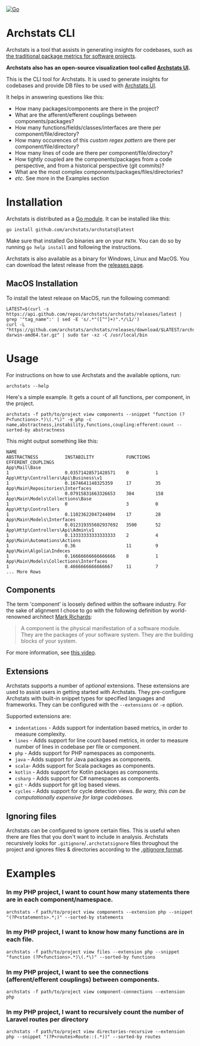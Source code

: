 [![Go](https://github.com/archstats/archstats/actions/workflows/ci.yml/badge.svg)](https://github.com/archstats/archstats/actions/workflows/ci.yml)

# Archstats CLI

Archstats is a tool that assists in
generating insights for codebases, such
as [the traditional package metrics for software projects](https://en.wikipedia.org/wiki/Software_package_metrics).

**Archstats also has an open-source visualization tool called [Archstats UI](https://app.archstats.io).**


This is the CLI tool for Archstats. It is used to generate insights for codebases and provide DB files to be used
with [Archstats UI](https://app.archstats.io).

It helps in answering questions like this:

- How many packages/components are there in the project?
- What are the afferent/efferent couplings between components/packages?
- How many functions/fields/classes/interfaces are there per component/file/directory?
- How many occurences of this _custom regex pattern_ are there per component/file/directory?
- How many lines of code are there per component/file/directory?
- How tightly coupled are the components/packages from a code perspective, and from a historical perspective (git
  commits)?
- What are the most complex components/packages/files/directories?
- _etc._ See more in the Examples section


# Installation

Archstats is distributed as a [Go module](https://go.dev/blog/using-go-modules). It can be installed like this:

```shell
go install github.com/archstats/archstats@latest
```

Make sure that installed Go binaries are on your `PATH`. You can do so by running `go help install` and following the
instructions.

Archstats is also available as a binary for Windows, Linux and MacOS. You can download the latest release from the [releases page](https://github.com/archstats/archstats/releases).

## MacOS Installation
To install the latest release on MacOS, run the following command:
```shell
LATEST=$(curl -s https://api.github.com/repos/archstats/archstats/releases/latest | grep '"tag_name":' | sed -E 's/.*"([^"]+)".*/\1/')
curl -L "https://github.com/archstats/archstats/releases/download/$LATEST/archstats-$LATEST-darwin-amd64.tar.gz" | sudo tar -xz -C /usr/local/bin
```

# Usage

For instructions on how to use Archstats and the available options, run:

```shell
archstats --help
```

Here's a simple example. It gets a count of all functions, per component, in the project.

```shell
archstats -f path/to/project view components --snippet "function (?P<functions>.*)\(.*\)" -e php -c name,abstractness,instability,functions,coupling:efferent:count --sorted-by abstractness
```

This might output something like this:

```shell
NAME                                                                                  ABSTRACTNESS          INSTABILITY            FUNCTIONS  EFFERENT_COUPLINGS
App\Mail\Base                                                                         1                     0.03571428571428571    0          1
App\Http\Controllers\Api\Business\v1                                                  1                     0.1674641148325359     17         35
App\Main\Repositories\Interfaces                                                      1                     0.07915831663326653    304        158
App\Main\Models\Collections\Base                                                      1                     0                      3          0
App\Http\Controllers                                                                  1                     0.11023622047244094    17         28
App\Main\Models\Interfaces                                                            1                     0.012319355602937692   3500       52
App\Http\Controllers\Api\Admin\v1                                                     1                     0.13333333333333333    2          4
App\Main\Automations\Actions                                                          1                     0.36                   11         9
App\Main\Algolia\Indeces                                                              1                     0.16666666666666666    8          1
App\Main\Models\Collections\Interfaces                                                1                     0.4666666666666667     11         7
... More Rows
```

## Components

The term 'component' is loosely defined within the software industry. For the sake of alignment I chose to go with the
following definition by world-renowned
architect [Mark Richards](https://www.developertoarchitect.com/mark-richards.html):
> A component is the physical manifestation of a software module. They are the packages of your software system. They
> are the building blocks of your system.

For more information, see [this video](https://www.youtube.com/watch?v=jrohK2unyE8).

## Extensions

Archstats supports a number of _optional_ extensions. These extensions are used to assist users in getting started with
Archstats. They pre-configure Archstats with built-in snippet types for specified languages and frameworks. They can be
configured with the `--extensions` or `-e` option.

Supported extensions are:

- `indentations` - Adds support for indentation based metrics, in order to measure complexity.
- `lines` - Adds support for line count based metrics, in order to measure number of lines in codebase per file or
  component.
- `php` - Adds support for PHP namespaces as components.
- `java` - Adds support for Java packages as components.
- `scala`- Adds support for Scala packages as components.
- `kotlin` - Adds support for Kotlin packages as components.
- `csharp` - Adds support for C# namespaces as components.
- `git` - Adds support for git log based views.
- `cycles` - Adds support for cycle detection views. _Be wary, this can be computationally expensive for large
  codebases._

## Ignoring files

Archstats can be configured to ignore certain files. This is useful when there are files that you don't want to include
in analysis.
Archstats recursively looks for `.gitignore`/`.archstatsignore` files throughout the project and ignores files &
directories according to the [.gitignore format](https://git-scm.com/docs/gitignore).

# Examples

### In my PHP project, I want to count how many statements there are in each component/namespace.

```shell
archstats -f path/to/project view components --extension php --snippet "(?P<statements>.*;)" --sorted-by statements
```

### In my PHP project, I want to know how many functions are in each file.

```shell
archstats -f path/to/project view files --extension php --snippet "function (?P<functions>.*)\(.*\)" --sorted-by functions
```

### In my PHP project, I want to see the connections (afferent/efferent couplings) between components.

```shell
archstats -f path/to/project view component-connections --extension php
```

### In my PHP project, I want to recursively count the number of Laravel routes per directory

```shell
archstats -f path/to/project view directories-recursive --extension php --snippet "(?P<routes>Route::(.*))" --sorted-by routes
```
